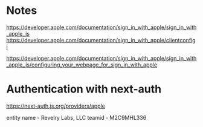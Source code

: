 # Notes

https://developer.apple.com/documentation/sign_in_with_apple/sign_in_with_apple_js
https://developer.apple.com/documentation/sign_in_with_apple/clientconfigi


https://developer.apple.com/documentation/sign_in_with_apple/sign_in_with_apple_js/configuring_your_webpage_for_sign_in_with_apple

# Authentication with next-auth
https://next-auth.js.org/providers/apple

entity name - Revelry Labs, LLC
teamid - M2C9MHL336